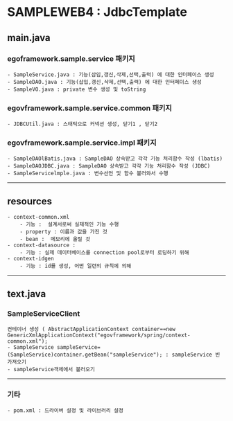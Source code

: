 # SAMPLEWEB4 : JdbcTemplate 

## main.java

###  egoframework.sample.service 패키지 
    - SampleService.java : 기능(삽입,갱신,삭제,선택,출력) 에 대한 인터페이스 생성
    - SampleDAO.java : 기능(삽입,갱신,삭제,선택,출력) 에 대한 인터페이스 생성
    - SampleVO.java : private 변수 생성 및 toString
### egovframework.sample.service.common 패키지
    - JDBCUtil.java : 스태틱으로 커넥션 생성, 닫기1 , 닫기2 

###  egovframework.sample.service.impl 패키지 
    - SampleDAOlBatis.java : SampleDAO 상속받고 각각 기능 처리함수 작성 (lbatis)
    - SampleDAOJDBC.java : SampleDAO 상속받고 각각 기능 처리함수 작성 (JDBC)
    - SampleServicelmple.java : 변수선언 및 함수 불러와서 수행
---
## resources
    - context-common.xml
        - 기능 :  설계서로써 실제적인 기능 수행
        - property : 이름과 값을 가진 것
        - bean :  메모리에 올릴 것
    - context-datasource : 
        - 기능 : 실제 데이터베이스를 connection pool로부터 로딩하기 위해
    - context-idgen
        - 기능 : id를 생성, 어떤 일련의 규칙에 의해
---
## text.java
### SampleServiceClient
    컨테이너 생성 ( AbstractApplicationContext container==new GenericXmlApplicationContext("egovframework/spring/context-common.xml");
    - SampleService sampleService=(SampleService)container.getBean("sampleService"); : sampleService 빈 가져오기
    - sampleService객체에서 불러오기
---
### 기타
    - pom.xml : 드라이버 설정 및 라이브러리 설정